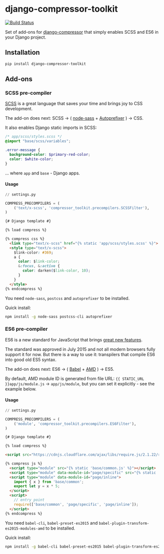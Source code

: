# django-compressor-toolkit

[![Build Status](https://travis-ci.org/kottenator/django-compressor-toolkit.svg?branch=master)](https://travis-ci.org/kottenator/django-compressor-toolkit)

Set of add-ons for [django-compressor](https://github.com/django-compressor/django-compressor/)
that simply enables SCSS and ES6 in your Django project.

## Installation

```sh
pip install django-compressor-toolkit
```

## Add-ons

### SCSS pre-compiler

[SCSS](http://sass-lang.com/) is a great language that saves your time and brings joy to CSS development.

The add-on does next:
SCSS → (
[node-sass](https://github.com/sass/node-sass) +
[Autoprefixer](https://github.com/postcss/autoprefixer)
) → CSS.

It also enables Django static imports in SCSS:

```scss
/* app/scss/styles.scss */
@import "base/scss/variables";

.error-message {
  background-color: $primary-red-color;
  color: $white-color;
}
```

… where `app` and `base` - Django apps.

#### Usage

```py
// settings.py

COMPRESS_PRECOMPILERS = (
    ('text/x-scss', 'compressor_toolkit.precompilers.SCSSFilter'),
)
```

```html
{# Django template #}

{% load compress %}

{% compress css %}
  <link type="text/x-scss" href="{% static 'app/scss/styles.scss' %}">
  <style type="text/x-scss">
    $link-color: #369;
    a {
      color: $link-color;
      &:focus, &:active {
        color: darken($link-color, 10);
      }
    }
  </style>
{% endcompress %}
```

You need `node-sass`, `postcss` and `autoprefixer` to be installed.

Quick install:

```sh
npm install -g node-sass postcss-cli autoprefixer
```

### ES6 pre-compiler

ES6 is a new standard for JavaScript that brings
[great new features](https://hacks.mozilla.org/category/es6-in-depth/).

The standard was approved in July 2015 and not all modern browsers fully support it for now.
But there is a way to use it: transpilers that compile ES6 into good old ES5 syntax.

The add-on does next:
ES6 → (
[Babel](https://github.com/sass/node-sass) +
[AMD](https://github.com/amdjs/amdjs-api/blob/master/AMD.md)
) → ES5.

By default, AMD module ID is generated from file URL:
`{{ STATIC_URL }}app/js/module.js` → `app/js/module`,
but you can set it explicitly - see the example below.

#### Usage

```py
// settings.py

COMPRESS_PRECOMPILERS = (
    ('module', 'compressor_toolkit.precompilers.ES6Filter'),
)
```

```html
{# Django template #}

{% load compress %}

<script src="https://cdnjs.cloudflare.com/ajax/libs/require.js/2.1.22/require.js"></script>

{% compress js %}
  <script type="module" src="{% static 'base/common.js' %}"></script>
  <script type="module" data-module-id="page/specific" src="{% static 'app/specific.js' %}"></script>
  <script type="module" data-module-id="page/inline">
    import { x } from 'base/common';
    export let y = x * 5;
  </script>
  <script>
    // entry point
    require(['base/common', 'page/specific', 'page/inline']);
  </script>
{% endcompress %}
```

You need `babel-cli`, `babel-preset-es2015` and `babel-plugin-transform-es2015-modules-amd` to be installed.

Quick install:

```sh
npm install -g babel-cli babel-preset-es2015 babel-plugin-transform-es2015-modules-amd
```
